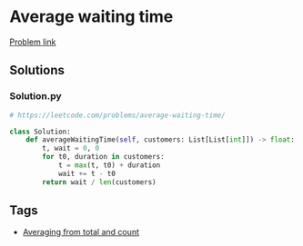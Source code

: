 # Average waiting time

[Problem link](https://leetcode.com/problems/average-waiting-time/)

## Solutions


### Solution.py
```py
# https://leetcode.com/problems/average-waiting-time/

class Solution:
    def averageWaitingTime(self, customers: List[List[int]]) -> float:
        t, wait = 0, 0
        for t0, duration in customers:
            t = max(t, t0) + duration
            wait += t - t0
        return wait / len(customers)
```
## Tags

* [Averaging from total and count](/README.md#Averaging_from_total_and_count)
